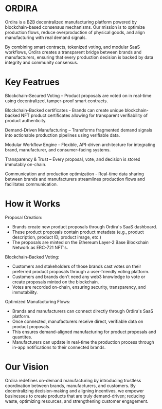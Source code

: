 # ORDIRA
Ordira is a B2B decentralized manufacturing platform powered by blockchain-based consensus mechanisms. Our mission is to optimize production flows, reduce overproduction of physical goods, and align manufacturing with real demand signals.

By combining smart contracts, tokenized voting, and modular SaaS workflows, Ordira creates a transparent bridge between brands and manufacturers, ensuring that every production decision is backed by data integrity and community consensus.

# Key Featrues

Blockchain-Secured Voting – Product proposals are voted on in real-time using decentralized, tamper-proof smart contracts.

Blockchain-Backed certificates - Brands can create unique blockchain-backed NFT product certificates allowing for transparent verifiability of product authenticity. 

Demand-Driven Manufacturing – Transforms fragmented demand signals into actionable production pipelines using verifiable data.

Modular Workflow Engine – Flexible, API-driven architecture for integrating brand, manufacturer, and consumer-facing systems.

Transparency & Trust – Every proposal, vote, and decision is stored immutably on-chain.

Communication and production optimization - Real-time data sharing between brands and manufacturers streamlines production flows and facilitates communication.

# How it Works

Proposal Creation:
   - Brands create new product proposals through Ordira's SaaS dashboard.
   - These product proposals contain product metadata (e.g., product description, product ID, product image, etc.)
   - The proposals are minted on the Ethereum Layer-2 Base Blockchain Network as ERC-721 NFT's.
     
Blockchain-Backed Voting:
   - Customers and stakeholders of those brands cast votes on their preferred product proposals through a user-friendly voting platform.
   - Customers and brands don't need any web3 knowledge to vote or create proposals minted on the blockchain.
   - Votes are recorded on-chain, ensuring security, transparency, and immutability.
     
Optimized Manufacturing Flows:
   - Brands and manufacturers can connect directly through Ordira's SaaS platform.
   - Once connected, manufacturers receive direct, verifiable data on product proposals.
   - This ensures demand-aligned manufacturing for product proposals and quantites.
   - Manufacturers can update in real-time the production process through in-app notifications to their connected brands.

# Our Vision

Ordira redefines on-demand manufacturing by introducing trustless coordination between brands, manufacturers, and customers. By decentralizing decision-making and aligning incentives, we empower businesses to create products that are truly demand-driven; reducing waste, optimizing resources, and strengthening customer engagement.


